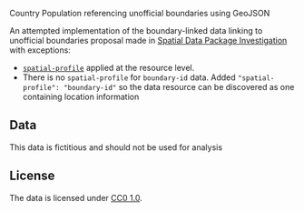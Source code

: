 Country Population referencing unofficial boundaries using GeoJSON

An attempted implementation of the boundary-linked data linking to unofficial boundaries proposal made in [Spatial Data Package Investigation](https://research.okfn.org/spatial-data-package-investigation/#preparing-boundary-linked-tabular-data) with exceptions:

-  [`spatial-profile`](https://discuss.okfn.org/t/geo-data-package/6143/26?u=stephen) applied at the resource level.
-  There is no `spatial-profile` for `boundary-id` data. Added `"spatial-profile": "boundary-id"` so the data resource can be discovered as one containing location information

## Data

This data is fictitious and should not be used for analysis

## License

The data is licensed under [CC0 1.0](https://creativecommons.org/publicdomain/zero/1.0/).
